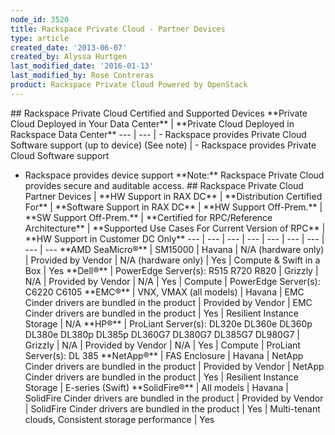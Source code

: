 ```yaml
---
node_id: 3520
title: Rackspace Private Cloud - Partner Devices
type: article
created_date: '2013-06-07'
created_by: Alyssa Hurtgen
last_modified_date: '2016-01-13'
last_modified_by: Rose Contreras
product: Rackspace Private Cloud Powered by OpenStack
---
```


\#\# Rackspace Private Cloud Certified and Supported Devices \*\*Private
Cloud Deployed in Your Data Center\*\* | \*\*Private Cloud Deployed in
Rackspace Data Center\*\* --- | --- | - Rackspace provides Private Cloud
Software support (up to device) (See note) | - Rackspace provides
Private Cloud Software support
- Rackspace provides device support \*\*Note:\*\* Rackspace Private
Cloud provides secure and auditable access. \#\# Rackspace Private Cloud
Partner Devices   | \*\*HW Support in RAX DC\*\* | \*\*Distribution
Certified For\*\* | \*\*Software Support in RAX DC\*\* | \*\*HW Support
Off-Prem.\*\* | \*\*SW Support Off-Prem.\*\* | \*\*Certified for
RPC/Reference Architecture\*\* | \*\*Supported Use Cases For Current
Version of RPC\*\* | \*\*HW Support in Customer DC Only\*\* --- | --- |
--- | --- | --- | --- | --- | --- | --- \*\*AMD SeaMicro&reg;\*\* | SM15000
| Havana | N/A (hardware only) | Provided by Vendor | N/A (hardware
only) | Yes | Compute & Swift in a Box | Yes \*\*Dell&reg;\*\* | PowerEdge
Server(s):
R515
R720
R820 | Grizzly | N/A | Provided by Vendor | N/A | Yes | Compute |
PowerEdge Server(s):
C6220
C6105 \*\*EMC&reg;\*\* | VNX, VMAX (all models) | Havana | EMC Cinder
drivers are bundled in the product | Provided by Vendor | EMC Cinder
drivers are bundled in the product | Yes | Resilient Instance Storage |
N/A \*\*HP&reg;\*\* | ProLiant Server(s):
DL320e
DL360e
DL360p
DL380e
DL380p
DL385p
DL360G7
DL380G7
DL385G7
DL980G7 | Grizzly | N/A | Provided by Vendor | N/A | Yes | Compute |
ProLiant Server(s):
DL 385 \*\*NetApp&reg;\*\* | FAS Enclosure | Havana | NetApp Cinder drivers
are bundled in the product | Provided by Vendor | NetApp Cinder drivers
are bundled in the product | Yes | Resilient Instance Storage | E-series
(Swift) \*\*SolidFire&reg;\*\* | All models | Havana | SolidFire Cinder
drivers are bundled in the product | Provided by Vendor | SolidFire
Cinder drivers are bundled in the product | Yes | Multi-tenant clouds,
Consistent storage performance | Yes

